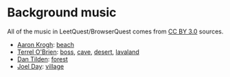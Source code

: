 # Background music

All of the music in LeetQuest/BrowserQuest comes from
[CC BY 3.0](https://creativecommons.org/licenses/by/3.0/) sources.

-   [Aaron Krogh](https://soundcloud.com/aaron-anderson-11):
    [beach](https://soundcloud.com/aaron-anderson-11/310-world-map-loop)
-   [Terrel O'Brien](https://soundcloud.com/gyrowolf):
    [boss](https://soundcloud.com/gyrowolf/gyro-scene001-ogg),
    [cave](https://soundcloud.com/gyrowolf/gyro-dungeon004-ogg),
    [desert](https://soundcloud.com/gyrowolf/gyro-dungeon003-ogg),
    [lavaland](https://soundcloud.com/gyrowolf/gyro-scene002-ogg)
-   [Dan Tilden](https://www.dantilden.com):
    [forest](https://soundcloud.com/freakified/what-dangers-await-campus-map)
-   [Joel Day](httsp://blog.dayjo.org):
    [village](https://blog.dayjo.org/?p=335)
